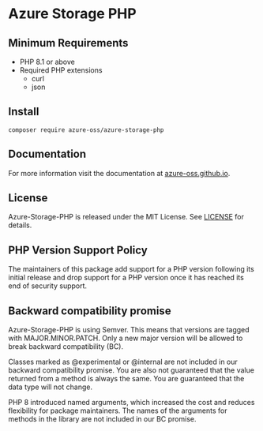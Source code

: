# Azure Storage PHP

## Minimum Requirements

* PHP 8.1 or above
* Required PHP extensions
    * curl
    * json
  
## Install

```shell
composer require azure-oss/azure-storage-php
```

## Documentation

For more information visit the documentation at [azure-oss.github.io](https://azure-oss.github.io).

## License

Azure-Storage-PHP is released under the MIT License. See [LICENSE](./LICENSE.md) for details.

## PHP Version Support Policy

The maintainers of this package add support for a PHP version following its initial release and drop support for a PHP version once it has reached its end of security support.

## Backward compatibility promise

Azure-Storage-PHP is using Semver. This means that versions are tagged with MAJOR.MINOR.PATCH. Only a new major version will be allowed to break backward compatibility (BC).

Classes marked as @experimental or @internal are not included in our backward compatibility promise. You are also not guaranteed that the value returned from a method is always the same. You are guaranteed that the data type will not change.

PHP 8 introduced named arguments, which increased the cost and reduces flexibility for package maintainers. The names of the arguments for methods in the library are not included in our BC promise.

